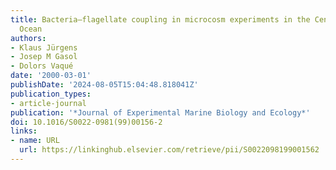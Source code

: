 ```yaml
---
title: Bacteria–flagellate coupling in microcosm experiments in the Central Atlantic
  Ocean
authors:
- Klaus Jürgens
- Josep M Gasol
- Dolors Vaqué
date: '2000-03-01'
publishDate: '2024-08-05T15:04:48.818041Z'
publication_types:
- article-journal
publication: '*Journal of Experimental Marine Biology and Ecology*'
doi: 10.1016/S0022-0981(99)00156-2
links:
- name: URL
  url: https://linkinghub.elsevier.com/retrieve/pii/S0022098199001562
---
```

